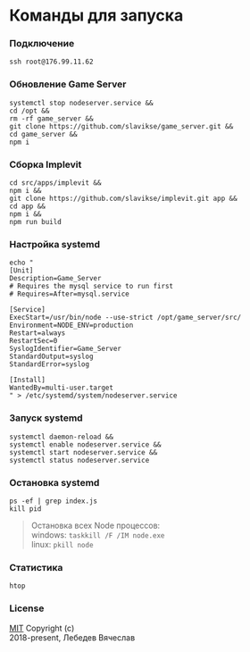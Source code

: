 # Команды для запуска

### Подключение
```
ssh root@176.99.11.62
```

### Обновление Game Server
```
systemctl stop nodeserver.service &&
cd /opt &&
rm -rf game_server &&
git clone https://github.com/slavikse/game_server.git &&
cd game_server &&
npm i
```

### Сборка Implevit
```
cd src/apps/implevit &&
npm i &&
git clone https://github.com/slavikse/implevit.git app &&
cd app &&
npm i &&
npm run build
```

### Настройка systemd
```
echo "
[Unit]
Description=Game_Server
# Requires the mysql service to run first
# Requires=After=mysql.service

[Service]
ExecStart=/usr/bin/node --use-strict /opt/game_server/src/
Environment=NODE_ENV=production
Restart=always
RestartSec=0
SyslogIdentifier=Game_Server
StandardOutput=syslog
StandardError=syslog

[Install]
WantedBy=multi-user.target
" > /etc/systemd/system/nodeserver.service
```

### Запуск systemd
```
systemctl daemon-reload &&
systemctl enable nodeserver.service &&
systemctl start nodeserver.service &&
systemctl status nodeserver.service
```

### Остановка systemd
```
ps -ef | grep index.js
kill pid
```

> Остановка всех Node процессов:  
  windows: `taskkill /F /IM node.exe`  
  linux: `pkill node`

### Статистика
```
htop
```

### License
[MIT](LICENSE) Copyright (c)  
2018-present, Лебедев Вячеслав
